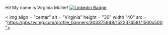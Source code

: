 
Hi! My name is Virgínia Müller!
[![Linkedin Badge](https://img.shields.io/badge/-Virgínia%20Muller-6633cc?style=flat-square&logo=Linkedin&logoColor=white&link=https://www.linkedin.com/in/virginia-s-muller/)](https://www.linkedin.com/in/virginia-s-muller/)


< img align = "center" alt = "Virginia" height = "30" width "40" src = "https://pbs.twimg.com/profile_banners/303375948/1522374581/1500x500">
